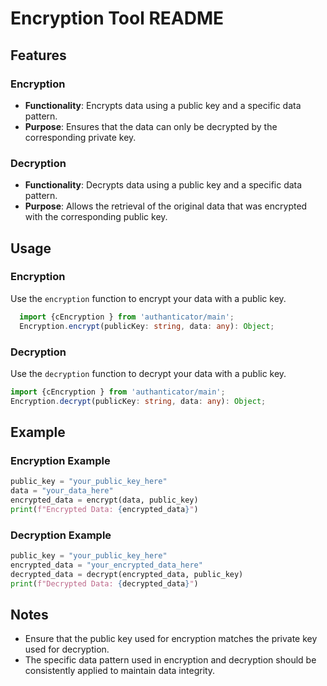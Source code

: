 # Encryption Tool README

## Features

### Encryption

- **Functionality**: Encrypts data using a public key and a specific data pattern.
- **Purpose**: Ensures that the data can only be decrypted by the corresponding private key.

### Decryption

- **Functionality**: Decrypts data using a public key and a specific data pattern.
- **Purpose**: Allows the retrieval of the original data that was encrypted with the corresponding public key.

## Usage

### Encryption

Use the `encryption` function to encrypt your data with a public key.

```typescript
  import {cEncryption } from 'authanticator/main';
  Encryption.encrypt(publicKey: string, data: any): Object;
```

### Decryption

Use the `decryption` function to decrypt your data with a public key.

```typescript
import {cEncryption } from 'authanticator/main';
Encryption.decrypt(publicKey: string, data: any): Object;
```

## Example

### Encryption Example

```python
public_key = "your_public_key_here"
data = "your_data_here"
encrypted_data = encrypt(data, public_key)
print(f"Encrypted Data: {encrypted_data}")
```

### Decryption Example

```python
public_key = "your_public_key_here"
encrypted_data = "your_encrypted_data_here"
decrypted_data = decrypt(encrypted_data, public_key)
print(f"Decrypted Data: {decrypted_data}")
```

## Notes

- Ensure that the public key used for encryption matches the private key used for decryption.
- The specific data pattern used in encryption and decryption should be consistently applied to maintain data integrity.
